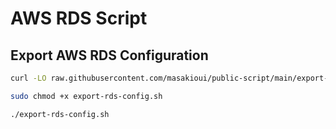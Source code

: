 # AWS RDS Script

## Export AWS RDS Configuration

```bash
curl -LO raw.githubusercontent.com/masakioui/public-script/main/export-rds-config.sh

sudo chmod +x export-rds-config.sh

./export-rds-config.sh
```
